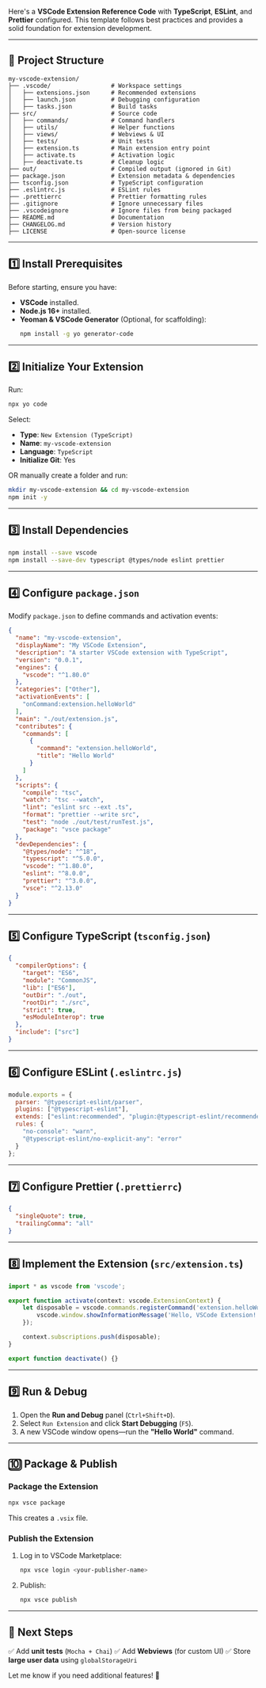 Here's a **VSCode Extension Reference Code** with **TypeScript**, **ESLint**, and **Prettier** configured. This template follows best practices and provides a solid foundation for extension development.

---

## **📂 Project Structure**
```
my-vscode-extension/
├── .vscode/                 # Workspace settings
│   ├── extensions.json      # Recommended extensions
│   ├── launch.json          # Debugging configuration
│   ├── tasks.json           # Build tasks
├── src/                     # Source code
│   ├── commands/            # Command handlers
│   ├── utils/               # Helper functions
│   ├── views/               # Webviews & UI
│   ├── tests/               # Unit tests
│   ├── extension.ts         # Main extension entry point
│   ├── activate.ts          # Activation logic
│   ├── deactivate.ts        # Cleanup logic
├── out/                     # Compiled output (ignored in Git)
├── package.json             # Extension metadata & dependencies
├── tsconfig.json            # TypeScript configuration
├── .eslintrc.js             # ESLint rules
├── .prettierrc              # Prettier formatting rules
├── .gitignore               # Ignore unnecessary files
├── .vscodeignore            # Ignore files from being packaged
├── README.md                # Documentation
├── CHANGELOG.md             # Version history
├── LICENSE                  # Open-source license
```

---

## **1️⃣ Install Prerequisites**
Before starting, ensure you have:
- **VSCode** installed.
- **Node.js 16+** installed.
- **Yeoman & VSCode Generator** (Optional, for scaffolding):
  ```sh
  npm install -g yo generator-code
  ```

---

## **2️⃣ Initialize Your Extension**
Run:
```sh
npx yo code
```
Select:
- **Type**: `New Extension (TypeScript)`
- **Name**: `my-vscode-extension`
- **Language**: `TypeScript`
- **Initialize Git**: Yes

OR manually create a folder and run:
```sh
mkdir my-vscode-extension && cd my-vscode-extension
npm init -y
```

---

## **3️⃣ Install Dependencies**
```sh
npm install --save vscode
npm install --save-dev typescript @types/node eslint prettier
```

---

## **4️⃣ Configure `package.json`**
Modify `package.json` to define commands and activation events:
```json
{
  "name": "my-vscode-extension",
  "displayName": "My VSCode Extension",
  "description": "A starter VSCode extension with TypeScript",
  "version": "0.0.1",
  "engines": {
    "vscode": "^1.80.0"
  },
  "categories": ["Other"],
  "activationEvents": [
    "onCommand:extension.helloWorld"
  ],
  "main": "./out/extension.js",
  "contributes": {
    "commands": [
      {
        "command": "extension.helloWorld",
        "title": "Hello World"
      }
    ]
  },
  "scripts": {
    "compile": "tsc",
    "watch": "tsc --watch",
    "lint": "eslint src --ext .ts",
    "format": "prettier --write src",
    "test": "node ./out/test/runTest.js",
    "package": "vsce package"
  },
  "devDependencies": {
    "@types/node": "^18",
    "typescript": "^5.0.0",
    "vscode": "^1.80.0",
    "eslint": "^8.0.0",
    "prettier": "^3.0.0",
    "vsce": "^2.13.0"
  }
}
```

---

## **5️⃣ Configure TypeScript (`tsconfig.json`)**
```json
{
  "compilerOptions": {
    "target": "ES6",
    "module": "CommonJS",
    "lib": ["ES6"],
    "outDir": "./out",
    "rootDir": "./src",
    "strict": true,
    "esModuleInterop": true
  },
  "include": ["src"]
}
```

---

## **6️⃣ Configure ESLint (`.eslintrc.js`)**
```js
module.exports = {
  parser: "@typescript-eslint/parser",
  plugins: ["@typescript-eslint"],
  extends: ["eslint:recommended", "plugin:@typescript-eslint/recommended"],
  rules: {
    "no-console": "warn",
    "@typescript-eslint/no-explicit-any": "error"
  }
};
```

---

## **7️⃣ Configure Prettier (`.prettierrc`)**
```json
{
  "singleQuote": true,
  "trailingComma": "all"
}
```

---

## **8️⃣ Implement the Extension (`src/extension.ts`)**
```ts
import * as vscode from 'vscode';

export function activate(context: vscode.ExtensionContext) {
    let disposable = vscode.commands.registerCommand('extension.helloWorld', () => {
        vscode.window.showInformationMessage('Hello, VSCode Extension!');
    });

    context.subscriptions.push(disposable);
}

export function deactivate() {}
```

---

## **9️⃣ Run & Debug**
1. Open the **Run and Debug** panel (`Ctrl+Shift+D`).
2. Select `Run Extension` and click **Start Debugging** (`F5`).
3. A new VSCode window opens—run the **"Hello World"** command.

---

## **🔟 Package & Publish**
### **Package the Extension**
```sh
npx vsce package
```
This creates a `.vsix` file.

### **Publish the Extension**
1. Log in to VSCode Marketplace:
   ```sh
   npx vsce login <your-publisher-name>
   ```
2. Publish:
   ```sh
   npx vsce publish
   ```

---

## **🎯 Next Steps**
✅ Add **unit tests** (`Mocha + Chai`)
✅ Add **Webviews** (for custom UI)
✅ Store **large user data** using `globalStorageUri`

Let me know if you need additional features! 🚀

